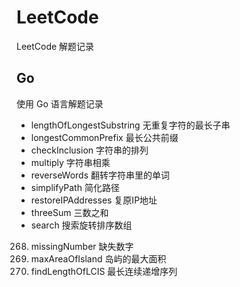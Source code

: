 # LeetCode
LeetCode 解题记录

## Go
使用 Go 语言解题记录
- lengthOfLongestSubstring 无重复字符的最长子串
- longestCommonPrefix 最长公共前缀
- checkInclusion 字符串的排列
- multiply 字符串相乘
- reverseWords 翻转字符串里的单词
- simplifyPath 简化路径
- restoreIPAddresses 复原IP地址
- threeSum 三数之和
- search 搜索旋转排序数组

268. missingNumber 缺失数字
695. maxAreaOfIsland 岛屿的最大面积
674. findLengthOfLCIS 最长连续递增序列
